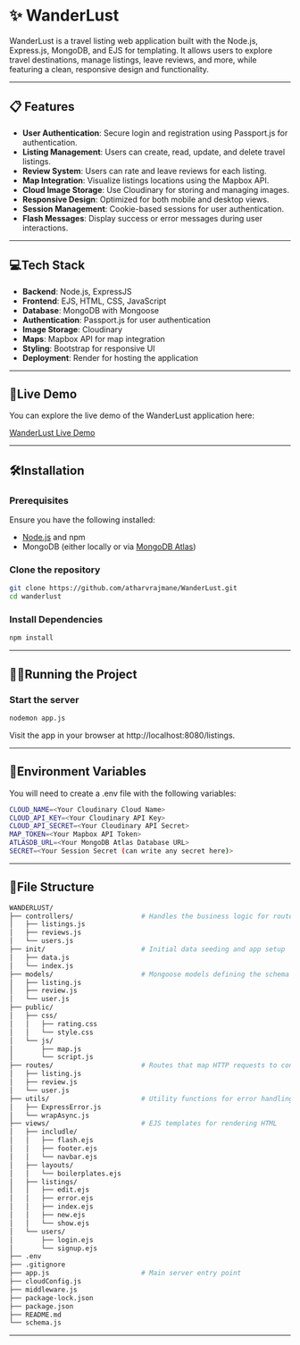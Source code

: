 # ✨ **WanderLust**

WanderLust is a travel listing web application built with the Node.js, Express.js, MongoDB, and EJS for templating. It allows users to explore travel destinations, manage listings, leave reviews, and more, while featuring a clean, responsive design and  functionality.

---

## 📋 **Features**

- **User Authentication**: Secure login and registration using Passport.js for authentication.
- **Listing Management**: Users can create, read, update, and delete travel listings.
- **Review System**: Users can rate and leave reviews for each listing.
- **Map Integration**: Visualize listings locations using the Mapbox API.
- **Cloud Image Storage**: Use Cloudinary for storing and managing images.
- **Responsive Design**: Optimized for both mobile and desktop views.
- **Session Management**: Cookie-based sessions for user authentication.
- **Flash Messages**: Display success or error messages during user interactions.

---

## 💻**Tech Stack**

- **Backend**: Node.js, ExpressJS
- **Frontend**: EJS, HTML, CSS, JavaScript
- **Database**: MongoDB with Mongoose
- **Authentication**: Passport.js for user authentication
- **Image Storage**: Cloudinary
- **Maps**: Mapbox API for map integration
- **Styling**: Bootstrap for responsive UI
- **Deployment**: Render for hosting the application

---

## 🚀**Live Demo**

You can explore the live demo of the WanderLust application here:

[WanderLust Live Demo](https://wanderlust-p1xo.onrender.com/listings)

---

## 🛠️**Installation**

### **Prerequisites**

Ensure you have the following installed:
- [Node.js](https://nodejs.org/) and npm
- MongoDB (either locally or via [MongoDB Atlas](https://www.mongodb.com/cloud/atlas))

### **Clone the repository**

```bash
git clone https://github.com/atharvrajmane/WanderLust.git
cd wanderlust
```

### **Install Dependencies**

```bash
npm install
```

---

## 🏃‍♂️**Running the Project**

### **Start the server**

```bash
nodemon app.js
```

Visit the app in your browser at http://localhost:8080/listings.

---

## 🔑**Environment Variables**

You will need to create a .env file with the following variables:

```bash
CLOUD_NAME=<Your Cloudinary Cloud Name>
CLOUD_API_KEY=<Your Cloudinary API Key>
CLOUD_API_SECRET=<Your Cloudinary API Secret>
MAP_TOKEN=<Your Mapbox API Token>
ATLASDB_URL=<Your MongoDB Atlas Database URL>
SECRET=<Your Session Secret (can write any secret here)>
```

---

## 📂**File Structure**

```bash
WANDERLUST/
├── controllers/                 # Handles the business logic for routes
│   ├── listings.js
│   ├── reviews.js
│   └── users.js
├── init/                        # Initial data seeding and app setup
│   ├── data.js
│   └── index.js
├── models/                      # Mongoose models defining the schema
│   ├── listing.js
│   ├── review.js
│   └── user.js
├── public/
│   ├── css/
│   │   ├── rating.css
│   │   └── style.css
│   └── js/
│       ├── map.js
│       └── script.js
├── routes/                      # Routes that map HTTP requests to controllers
│   ├── listing.js
│   ├── review.js
│   └── user.js
├── utils/                       # Utility functions for error handling and async management
│   ├── ExpressError.js
│   └── wrapAsync.js
├── views/                       # EJS templates for rendering HTML
│   ├── includle/
│   │   ├── flash.ejs
│   │   ├── footer.ejs
│   │   └── navbar.ejs
│   ├── layouts/
│   │   └── boilerplates.ejs
│   ├── listings/
│   │   ├── edit.ejs
│   │   ├── error.ejs
│   │   ├── index.ejs
│   │   ├── new.ejs
│   │   └── show.ejs
│   └── users/
│       ├── login.ejs
│       └── signup.ejs
├── .env
├── .gitignore
├── app.js                       # Main server entry point
├── cloudConfig.js
├── middleware.js
├── package-lock.json
├── package.json
├── README.md
└── schema.js
```

---
